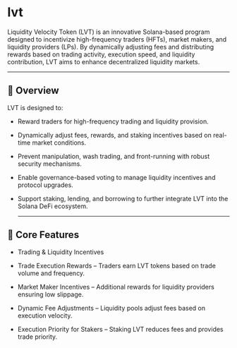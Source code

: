 # lvt

Liquidity Velocity Token (LVT) is an innovative Solana-based program designed to incentivize high-frequency traders (HFTs), market makers, and liquidity providers (LPs). By dynamically adjusting fees and distributing rewards based on trading activity, execution speed, and liquidity contribution, LVT aims to enhance decentralized liquidity markets.

---

## 📌 Overview

 LVT is designed to: 

- Reward traders for high-frequency trading and liquidity provision.

- Dynamically adjust fees, rewards, and staking incentives based on real-time market conditions.

- Prevent manipulation, wash trading, and front-running with robust security mechanisms.

- Enable governance-based voting to manage liquidity incentives and protocol upgrades.

- Support staking, lending, and borrowing to further integrate LVT into the Solana DeFi ecosystem.

  ---

 ##  🚀 Core Features

- Trading & Liquidity Incentives

- Trade Execution Rewards – Traders earn LVT tokens based on trade volume and frequency.

- Market Maker Incentives – Additional rewards for liquidity providers ensuring low slippage.

- Dynamic Fee Adjustments – Liquidity pools adjust fees based on execution velocity.

- Execution Priority for Stakers – Staking LVT reduces fees and provides trade priority.

